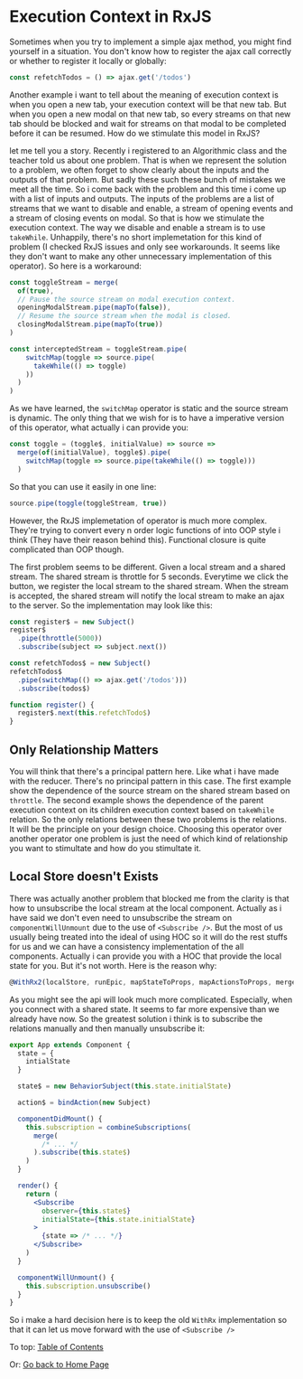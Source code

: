 # Execution Context in RxJS

Sometimes when you try to implement a simple ajax method, you might find yourself in a situation. You don't know how to register the ajax call correctly or whether to register it locally or globally:

```jsx
const refetchTodos = () => ajax.get('/todos')
```

Another example i want to tell about the meaning of execution context is when you open a new tab, your execution context will be that new tab. But when you open a new modal on that new tab, so every streams on that new tab should be blocked and wait for streams on that modal to be completed before it can be resumed. How do we stimulate this model in RxJS?

let me tell you a story. Recently i registered to an Algorithmic class and the teacher told us about one problem. That is when we represent the solution to a problem, we often forget to show clearly about the inputs and the outputs of that problem. But sadly these such these bunch of mistakes we meet all the time. So i come back with the problem and this time i come up with a list of inputs and outputs. The inputs of the problems are a list of streams that we want to disable and enable, a stream of opening events and a stream of closing events on modal. So that is how we stimulate the execution context. The way we disable and enable a stream is to use `takeWhile`. Unhappily, there's no short implemetation for this kind of problem (I checked RxJS issues and only see workarounds. It seems like they don't want to make any other unnecessary implementation of this operator). So here is a workaround:

```jsx
const toggleStream = merge(
  of(true),
  // Pause the source stream on modal execution context.
  openingModalStream.pipe(mapTo(false)),
  // Resume the source stream when the modal is closed.
  closingModalStream.pipe(mapTo(true))
)

const interceptedStream = toggleStream.pipe(
    switchMap(toggle => source.pipe(
      takeWhile(() => toggle)
    ))
  )
)
```

As we have learned, the `switchMap` operator is static and the source stream is dynamic. The only thing that we wish for is to have a imperative version of this operator, what actually i can provide you:

```jsx
const toggle = (toggle$, initialValue) => source =>
  merge(of(initialValue), toggle$).pipe(
    switchMap(toggle => source.pipe(takeWhile(() => toggle)))
  )
```

So that you can use it easily in one line:

```jsx
source.pipe(toggle(toggleStream, true))
```

However, the RxJS implemetation of operator is much more complex. They're trying to convert every n order logic functions of into OOP style i think (They have their reason behind this). Functional closure is quite complicated than OOP though.

The first problem seems to be different. Given a local stream and a shared stream. The shared stream is throttle for 5 seconds. Everytime we click the button, we register the local stream to the shared stream. When the stream is accepted, the shared stream will notify the local stream to make an ajax to the server. So the implementation may look like this:

```jsx
const register$ = new Subject()
register$
  .pipe(throttle(5000))
  .subscribe(subject => subject.next())

const refetchTodos$ = new Subject()
refetchTodos$
  .pipe(switchMap(() => ajax.get('/todos')))
  .subscribe(todos$)

function register() {
  register$.next(this.refetchTodo$)
}
```

## Only Relationship Matters

You will think that there's a principal pattern here. Like what i have made with the reducer. There's no principal pattern in this case. The first example show the dependence of the source stream on the shared stream based on `throttle`. The second example shows the dependence of the parent execution context on its children execution context based on `takeWhile` relation. So the only relations between these two problems is the relations. It will be the principle on your design choice. Choosing this operator over another operator one problem is just the need of which kind of relationship you want to stimultate and how do you stimultate it.

## Local Store doesn't Exists

There was actually another problem that blocked me from the clarity is that how to unsubscribe the local stream at the local component. Actually as i have said we don't even need to unsubscribe the stream on `componentWillUnmount` due to the use of `<Subscribe />`. But the most of us usually being treated into the ideal of using HOC so it will do the rest stuffs for us and we can have a consistency implementation of the all components. Actually i can provide you with a HOC that provide the local state for you. But it's not worth. Here is the reason why:

```js
@WithRx2(localStore, runEpic, mapStateToProps, mapActionsToProps, mergeProps, initialStateOrPreload, ...blaBlaBla)
```

As you might see the api will look much more complicated. Especially, when you connect with a shared state. It seems to far more expensive than we already have now. So the greatest solution i think is to subscribe the relations manually and then manually unsubscribe it:

```jsx
export App extends Component {
  state = {
    intialState
  }

  state$ = new BehaviorSubject(this.state.initialState)

  action$ = bindAction(new Subject)

  componentDidMount() {
    this.subscription = combineSubscriptions(
      merge(
        /* ... */
      ).subscribe(this.state$)
    )
  }

  render() {
    return (
      <Subscribe
        observer={this.state$}
        initialState={this.state.initialState}
      >
        {state => /* ... */}
      </Subscribe>
    )
  }

  componentWillUnmount() {
    this.subscription.unsubscribe()
  }
}
```

So i make a hard decision here is to keep the old `WithRx` implementation so that it can let us move forward with the use of `<Subscribe />`

To top: [Table of Contents](Wiki.md)

Or: [Go back to Home Page](../README.md)
